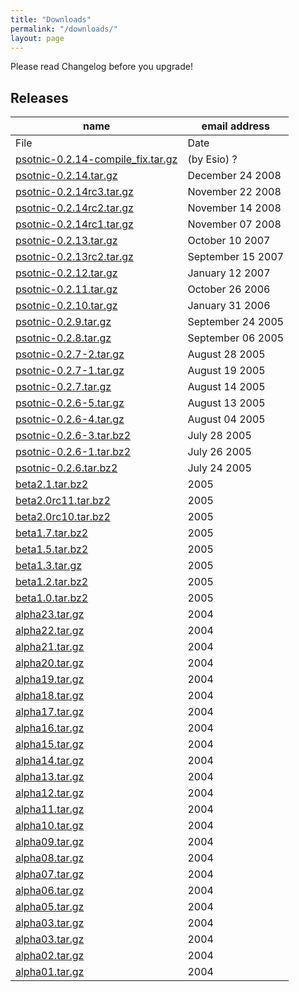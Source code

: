 ```yaml
---
title: "Downloads"
permalink: "/downloads/"
layout: page
---
```

Please read Changelog before you upgrade!

## Releases

|name|email address|
|------|-----------|
|File  |Date       |
|[psotnic-0.2.14-compile_fix.tar.gz](https://github.com/psotnic/old-releases/raw/main/psotnic-0.2.14-compile_fix.tar.gz)| (by Esio)	?|
|[psotnic-0.2.14.tar.gz](https://github.com/psotnic/old-releases/raw/main/psotnic-0.2.14.tar.gz)|	December 24 2008|
|[psotnic-0.2.14rc3.tar.gz](https://github.com/psotnic/old-releases/raw/main/psotnic-0.2.14rc3.tar.gz)|	November 22 2008|
|[psotnic-0.2.14rc2.tar.gz](https://github.com/psotnic/old-releases/raw/main/psotnic-0.2.14rc2.tar.gz)|	November 14 2008|
|[psotnic-0.2.14rc1.tar.gz](https://github.com/psotnic/old-releases/raw/main/psotnic-0.2.14rc1.tar.gz)|	November 07 2008|
|[psotnic-0.2.13.tar.gz](https://github.com/psotnic/old-releases/raw/main/psotnic-0.2.13.tar.gz)|	October 10 2007|
|[psotnic-0.2.13rc2.tar.gz](https://github.com/psotnic/old-releases/raw/main/psotnic-0.2.13rc2.tar.gz)|	September 15 2007|
|[psotnic-0.2.12.tar.gz](https://github.com/psotnic/old-releases/raw/main/psotnic-0.2.12.tar.gz)|	January 12 2007|
|[psotnic-0.2.11.tar.gz](https://github.com/psotnic/old-releases/raw/main/psotnic-0.2.11.tar.gz)|	October 26 2006|
|[psotnic-0.2.10.tar.gz](https://github.com/psotnic/old-releases/raw/main/psotnic-0.2.10.tar.gz)|	January 31 2006|
|[psotnic-0.2.9.tar.gz](https://github.com/psotnic/old-releases/blob/main/psotnic-0.2.9.tar.gz)|	September 24 2005|
|[psotnic-0.2.8.tar.gz](https://github.com/psotnic/old-releases/blob/main/psotnic-0.2.8.tar.gz)|	September 06 2005|
|[psotnic-0.2.7-2.tar.gz](https://github.com/psotnic/old-releases/blob/main/psotnic-0.2.7-2.tar.gz)|	August 28 2005|
|[psotnic-0.2.7-1.tar.gz](https://github.com/psotnic/old-releases/blob/main/psotnic-0.2.7-1.tar.gz)|	August 19 2005|
|[psotnic-0.2.7.tar.gz](https://github.com/psotnic/old-releases/blob/main/psotnic-0.2.7.tar.gz)|	August 14 2005|
|[psotnic-0.2.6-5.tar.gz](https://github.com/psotnic/old-releases/blob/main/psotnic-0.2.6-5.tar.gz)|	August 13 2005|
|[psotnic-0.2.6-4.tar.gz](https://github.com/psotnic/old-releases/blob/main/psotnic-0.2.6-4.tar.gz)|	August 04 2005|
|[psotnic-0.2.6-3.tar.bz2](https://github.com/psotnic/old-releases/blob/main/psotnic-0.2.6-3.tar.bz2)|	July 28 2005|
|[psotnic-0.2.6-1.tar.bz2](https://github.com/psotnic/old-releases/blob/main/psotnic-0.2.6-1.tar.bz2)|	July 26 2005|
|[psotnic-0.2.6.tar.bz2](https://github.com/psotnic/old-releases/blob/main/psotnic-0.2.6.tar.bz2)|	July 24 2005|
|[beta2.1.tar.bz2](https://github.com/psotnic/old-releases/blob/main/beta2.1.tar.bz2)|	2005|
|[beta2.0rc11.tar.bz2](https://github.com/psotnic/old-releases/blob/main/beta2.0rc11.tar.bz2)|	2005|
|[beta2.0rc10.tar.bz2](https://github.com/psotnic/old-releases/blob/main/beta2.0rc10.tar.bz2)|	2005|
|[beta1.7.tar.bz2](https://github.com/psotnic/old-releases/blob/main/beta1.7.tar.bz2)|	2005|
|[beta1.5.tar.bz2](https://github.com/psotnic/old-releases/blob/main/beta1.5.tar.bz2)|	2005|
|[beta1.3.tar.gz](https://github.com/psotnic/old-releases/blob/main/beta1.3.tar.gz)|	2005|
|[beta1.2.tar.bz2](https://github.com/psotnic/old-releases/blob/main/beta1.2.tar.bz2)|	2005|
|[beta1.0.tar.bz2](https://github.com/psotnic/old-releases/blob/main/beta1.0.tar.bz2)|	2005|
|[alpha23.tar.gz](https://github.com/psotnic/old-releases/blob/main/alpha23.tar.gz)|	2004|
|[alpha22.tar.gz](https://github.com/psotnic/old-releases/blob/main/alpha22.tar.gz)|	2004|
|[alpha21.tar.gz](https://github.com/psotnic/old-releases/blob/main/alpha21.tar.gz)|	2004|
|[alpha20.tar.gz](https://github.com/psotnic/old-releases/blob/main/alpha20.tar.gz)|	2004|
|[alpha19.tar.gz](https://github.com/psotnic/old-releases/blob/main/alpha19.tar.gz)|	2004|
|[alpha18.tar.gz](https://github.com/psotnic/old-releases/blob/main/alpha18.tar.gz)|	2004|
|[alpha17.tar.gz](https://github.com/psotnic/old-releases/blob/main/alpha17.tar.gz)|	2004|
|[alpha16.tar.gz](https://github.com/psotnic/old-releases/blob/main/alpha16.tar.gz)|	2004|
|[alpha15.tar.gz](https://github.com/psotnic/old-releases/blob/main/alpha15.tar.gz)|	2004|
|[alpha14.tar.gz](https://github.com/psotnic/old-releases/blob/main/alpha14.tar.gz)|	2004|
|[alpha13.tar.gz](https://github.com/psotnic/old-releases/blob/main/alpha13.tar.gz)|	2004|
|[alpha12.tar.gz](https://github.com/psotnic/old-releases/blob/main/alpha12.tar.gz)|	2004|
|[alpha11.tar.gz](https://github.com/psotnic/old-releases/blob/main/alpha11.tar.gz)|	2004|
|[alpha10.tar.gz](https://github.com/psotnic/old-releases/blob/main/alpha10.tar.gz)|	2004|
|[alpha09.tar.gz](https://github.com/psotnic/old-releases/blob/main/alpha09.tar.gz)|	2004|
|[alpha08.tar.gz](https://github.com/psotnic/old-releases/blob/main/alpha08.tar.gz)|	2004|
|[alpha07.tar.gz](https://github.com/psotnic/old-releases/blob/main/alpha07.tar.gz)|	2004|
|[alpha06.tar.gz](https://github.com/psotnic/old-releases/blob/main/alpha06.tar.gz)|	2004|
|[alpha05.tar.gz](https://github.com/psotnic/old-releases/blob/main/alpha05.tar.gz)|	2004|
|[alpha03.tar.gz](https://github.com/psotnic/old-releases/blob/main/alpha03.tar.gz)|	2004|
|[alpha03.tar.gz](https://github.com/psotnic/old-releases/blob/main/alpha03.tar.gz)|	2004|
|[alpha02.tar.gz](https://github.com/psotnic/old-releases/blob/main/alpha02.tar.gz)|	2004|
|[alpha01.tar.gz](https://github.com/psotnic/old-releases/blob/main/alpha01.tar.gz)|	2004|
